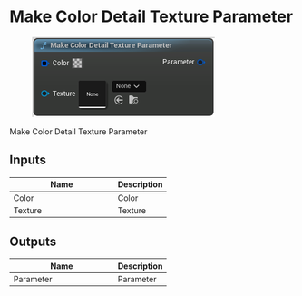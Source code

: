 # Make Color Detail Texture Parameter

<div align="left" data-full-width="false">

<figure><img src="../../../api/Material/Make_Color_Detail_Texture_Parameter.png" alt=""><figcaption></figcaption></figure>

</div>

Make Color Detail Texture Parameter

## Inputs

<table><thead><tr><th width="170">Name</th><th>Description</th></tr></thead><tbody><tr><td>Color</td><td>Color</td></tr><tr><td>Texture</td><td>Texture</td></tr></tbody></table>

## Outputs

<table><thead><tr><th width="170">Name</th><th>Description</th></tr></thead><tbody><tr><td>Parameter</td><td>Parameter</td></tr></tbody></table>
